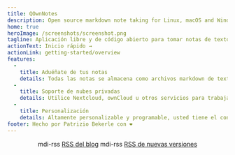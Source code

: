 ```yaml
---
title: QOwnNotes
description: Open source markdown note taking for Linux, macOS and Windows, that works together with Nextcloud Notes
home: true
heroImage: /screenshots/screenshot.png
tagline: Aplicación libre y de código abierto para tomar notas de texto con markdown e integración con Nextcloud/Owncloud
actionText: Inicio rápido →
actionLink: getting-started/overview
features:
  - 
    title: Aduéñate de tus notas
    details: Todas las notas se almacena como archivos markdown de texto plano en tu ordenador, no hay «bloqueo de vendedor»
  - 
    title: Soporte de nubes privadas
    details: Utilice Nextcloud, ownCloud u otros servicios para trabajar con sus notas en línea o sincronizarlas entre dispositivos
  - 
    title: Personalización
    details: Altamente personalizable y programable, usted tiene el control de cómo quiere trabajar con sus notas.
footer: Hecho por Patrizio Bekerle con ❤️
---
```


<div class="rss-block">
    <v-chip outlined><v-icon left>mdi-rss</v-icon> <a href="https://feeds.feedburner.com/QOwnNotesBlog">RSS del blog</a></v-chip>
    <v-chip outlined><v-icon left>mdi-rss</v-icon> <a href="https://feeds.feedburner.com/QOwnNotesReleases">RSS de nuevas versiones</a></v-chip>
</div>

<Poll />

<style>
    .rss-block { text-align: center; margin-bottom: 20px; }
</style>
